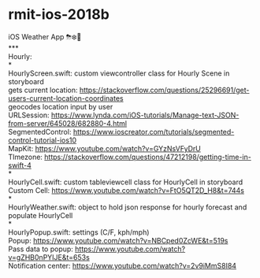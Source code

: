 # rmit-ios-2018b
iOS Weather App ⛈❄️🦋
</br>***
</br>Hourly:
</br>*
</br>HourlyScreen.swift: custom viewcontroller class for Hourly Scene in storyboard
</br>gets current location: https://stackoverflow.com/questions/25296691/get-users-current-location-coordinates
</br>geocodes location input by user
</br>URLSession: https://www.lynda.com/iOS-tutorials/Manage-text-JSON-from-server/645028/682880-4.html
</br>SegmentedControl: https://www.ioscreator.com/tutorials/segmented-control-tutorial-ios10
</br>MapKit: https://www.youtube.com/watch?v=GYzNsVFyDrU
</br>TImezone: https://stackoverflow.com/questions/47212198/getting-time-in-swift-4
</br>*
</br>HourlyCell.swift: custom tableviewcell class for HourlyCell in storyboard 
</br>Custom Cell: https://www.youtube.com/watch?v=FtO5QT2D_H8&t=744s
</br>*
</br>HourlyWeather.swift: object to hold json response for hourly forecast and populate HourlyCell
</br>*
</br>HourlyPopup.swift: settings (C/F, kph/mph)
</br>Popup: https://www.youtube.com/watch?v=NBCped0ZcWE&t=519s
</br>Pass data to popup: https://www.youtube.com/watch?v=gZHB0nPYIJE&t=653s
</br>Notification center: https://www.youtube.com/watch?v=2v9iMmS8I84



